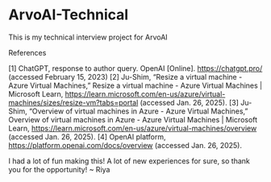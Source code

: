 # ArvoAI-Technical
This is my technical interview project for ArvoAI

References

[1] ChatGPT, response to author query. OpenAI [Online]. https://chatgpt.pro/ (accessed February 15, 2023)
[2] Ju-Shim, “Resize a virtual machine - Azure Virtual Machines,” Resize a virtual machine - Azure Virtual Machines | Microsoft Learn, https://learn.microsoft.com/en-us/azure/virtual-machines/sizes/resize-vm?tabs=portal (accessed Jan. 26, 2025). 
[3] Ju-Shim, “Overview of virtual machines in Azure - Azure Virtual Machines,” Overview of virtual machines in Azure - Azure Virtual Machines | Microsoft Learn, https://learn.microsoft.com/en-us/azure/virtual-machines/overview (accessed Jan. 26, 2025). 
[4] OpenAI platform, https://platform.openai.com/docs/overview (accessed Jan. 26, 2025). 


I had a lot of fun making this! A lot of new experiences for sure, so thank you for the opportunity!
~ Riya
